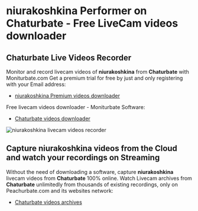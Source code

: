 # niurakoshkina Performer on Chaturbate - Free LiveCam videos downloader

## Chaturbate Live Videos Recorder

Monitor and record livecam videos of **niurakoshkina** from **Chaturbate** with Moniturbate.com
Get a premium trial for free by just and only registering with your Email address:
* [niurakoshkina Premium videos downloader](https://moniturbate.com/request-demo-licence-key.html)

Free livecam videos downloader - Moniturbate Software:
* [Chaturbate videos downloader](https://moniturbate.com/moniturbate-download-software.html)

![niurakoshkina livecam videos recorder](https://peachurnet.com/templates/moniturbate-software.png)


## Capture niurakoshkina videos from the Cloud and watch your recordings on Streaming

Without the need of downloading a software, capture **niurakoshkina** livecam videos from **Chaturbate** 100% online.
Watch Livecam archives from **Chaturbate** unlimitedly from thousands of existing recordings, only on Peachurbate.com and its websites network:
* [Chaturbate videos archives](https://peachurnet.com/)